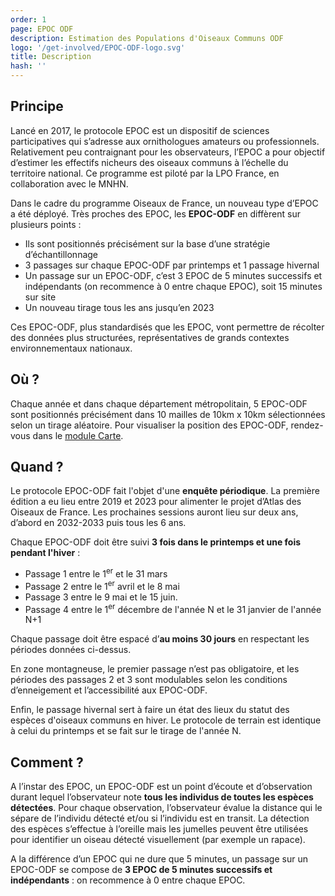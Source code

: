 ```yaml
---
order: 1
page: EPOC ODF
description: Estimation des Populations d'Oiseaux Communs ODF
logo: '/get-involved/EPOC-ODF-logo.svg'
title: Description
hash: ''
---
```


## Principe

<div class="InformativePageParagraph">

Lancé en 2017, le protocole EPOC est un dispositif de sciences participatives qui s’adresse aux ornithologues amateurs ou professionnels. Relativement peu contraignant pour les observateurs, l’EPOC a pour objectif d’estimer les effectifs nicheurs des oiseaux communs à l’échelle du territoire national. Ce programme est piloté par la LPO France, en collaboration avec le MNHN.

Dans le cadre du programme Oiseaux de France, un nouveau type d’EPOC a été déployé. Très proches des EPOC, les **EPOC-ODF** en diffèrent sur plusieurs points :

- Ils sont positionnés précisément sur la base d’une stratégie d’échantillonnage
- 3 passages sur chaque EPOC-ODF par printemps et 1 passage hivernal
- Un passage sur un EPOC-ODF, c’est 3 EPOC de 5 minutes successifs et indépendants (on recommence à 0 entre chaque EPOC), soit 15 minutes sur site
- Un nouveau tirage tous les ans jusqu’en 2023

Ces EPOC-ODF, plus standardisés que les EPOC, vont permettre de récolter des données plus structurées, représentatives de grands contextes environnementaux nationaux.

</div>

## Où ?

<div class="InformativePageParagraph">

Chaque année et dans chaque département métropolitain, 5 EPOC-ODF sont positionnés précisément dans 10 mailles de 10km x 10km sélectionnées selon un tirage aléatoire. Pour visualiser la position des EPOC-ODF, rendez-vous dans le [module Carte](/prospecting).

</div>

## Quand ?

<div class="InformativePageParagraph">

Le protocole EPOC-ODF fait l'objet d'une **enquête périodique**. La première édition a eu lieu entre 2019 et 2023 pour alimenter le projet d’Atlas des Oiseaux de France. Les prochaines sessions auront lieu sur deux ans, d’abord en 2032-2033 puis tous les 6 ans. 

Chaque EPOC-ODF doit être suivi **3 fois dans le printemps et une fois pendant l'hiver** :

- Passage 1 entre le 1<sup>er</sup> et le 31 mars
- Passage 2 entre le 1<sup>er</sup> avril et le 8 mai
- Passage 3 entre le 9 mai et le 15 juin.
- Passage 4  entre le 1<sup>er</sup> décembre de l'année N et le 31 janvier de l'année N+1 

Chaque passage doit être espacé d’**au moins 30 jours** en respectant les périodes données ci-dessus.

En zone montagneuse, le premier passage n’est pas obligatoire, et les périodes des passages 2 et 3 sont modulables selon les conditions d’enneigement et l’accessibilité aux EPOC-ODF.

Enfin, le passage hivernal sert à faire un état des lieux du statut des espèces d'oiseaux communs en hiver. Le protocole de terrain est identique à celui du printemps et se fait sur le tirage de l'année N. 

</div>

## Comment ?

<div class="InformativePageParagraph">

A l’instar des EPOC, un EPOC-ODF est un point d’écoute et d’observation durant lequel l’observateur note **tous les individus de toutes les espèces détectées**. Pour chaque observation, l’observateur évalue la distance qui le sépare de l’individu détecté et/ou si l’individu est en transit. La détection des espèces s’effectue à l’oreille mais les jumelles peuvent être utilisées pour identifier un oiseau détecté visuellement (par exemple un rapace).

A la différence d’un EPOC qui ne dure que 5 minutes, un passage sur un EPOC-ODF se compose de **3 EPOC de 5 minutes successifs et indépendants** : on recommence à 0 entre chaque EPOC.

</div>
